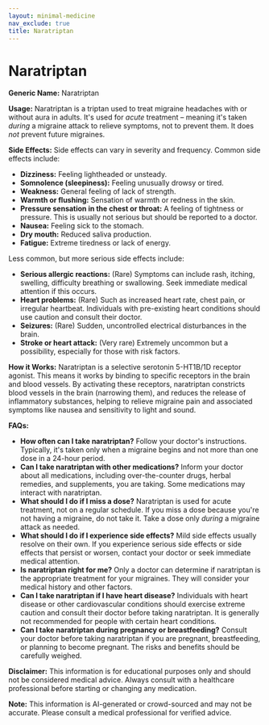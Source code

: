 ```yaml
---
layout: minimal-medicine
nav_exclude: true
title: Naratriptan
---
```


# Naratriptan

**Generic Name:** Naratriptan

**Usage:** Naratriptan is a triptan used to treat migraine headaches with or without aura in adults.  It's used for *acute* treatment – meaning it's taken *during* a migraine attack to relieve symptoms, not to prevent them.  It does *not* prevent future migraines.


**Side Effects:**  Side effects can vary in severity and frequency. Common side effects include:

* **Dizziness:** Feeling lightheaded or unsteady.
* **Somnolence (sleepiness):** Feeling unusually drowsy or tired.
* **Weakness:** General feeling of lack of strength.
* **Warmth or flushing:** Sensation of warmth or redness in the skin.
* **Pressure sensation in the chest or throat:**  A feeling of tightness or pressure.  This is usually not serious but should be reported to a doctor.
* **Nausea:** Feeling sick to the stomach.
* **Dry mouth:** Reduced saliva production.
* **Fatigue:** Extreme tiredness or lack of energy.

Less common, but more serious side effects include:

* **Serious allergic reactions:** (Rare)  Symptoms can include rash, itching, swelling, difficulty breathing or swallowing.  Seek immediate medical attention if this occurs.
* **Heart problems:** (Rare)  Such as increased heart rate, chest pain, or irregular heartbeat.  Individuals with pre-existing heart conditions should use caution and consult their doctor.
* **Seizures:** (Rare)  Sudden, uncontrolled electrical disturbances in the brain.
* **Stroke or heart attack:** (Very rare)  Extremely uncommon but a possibility, especially for those with risk factors.


**How it Works:** Naratriptan is a selective serotonin 5-HT1B/1D receptor agonist.  This means it works by binding to specific receptors in the brain and blood vessels.  By activating these receptors, naratriptan constricts blood vessels in the brain (narrowing them), and reduces the release of inflammatory substances, helping to relieve migraine pain and associated symptoms like nausea and sensitivity to light and sound.


**FAQs:**

* **How often can I take naratriptan?**  Follow your doctor's instructions.  Typically, it's taken only when a migraine begins and not more than one dose in a 24-hour period.
* **Can I take naratriptan with other medications?**  Inform your doctor about all medications, including over-the-counter drugs, herbal remedies, and supplements, you are taking.  Some medications may interact with naratriptan.
* **What should I do if I miss a dose?**  Naratriptan is used for acute treatment, not on a regular schedule.  If you miss a dose because you're not having a migraine, do not take it.  Take a dose only *during* a migraine attack as needed.
* **What should I do if I experience side effects?**  Mild side effects usually resolve on their own.  If you experience serious side effects or side effects that persist or worsen, contact your doctor or seek immediate medical attention.
* **Is naratriptan right for me?**  Only a doctor can determine if naratriptan is the appropriate treatment for your migraines.  They will consider your medical history and other factors.
* **Can I take naratriptan if I have heart disease?**  Individuals with heart disease or other cardiovascular conditions should exercise extreme caution and consult their doctor before taking naratriptan.  It is generally not recommended for people with certain heart conditions.
* **Can I take naratriptan during pregnancy or breastfeeding?**  Consult your doctor before taking naratriptan if you are pregnant, breastfeeding, or planning to become pregnant.  The risks and benefits should be carefully weighed.


**Disclaimer:** This information is for educational purposes only and should not be considered medical advice. Always consult with a healthcare professional before starting or changing any medication.


**Note:** This information is AI-generated or crowd-sourced and may not be accurate. Please consult a medical professional for verified advice.